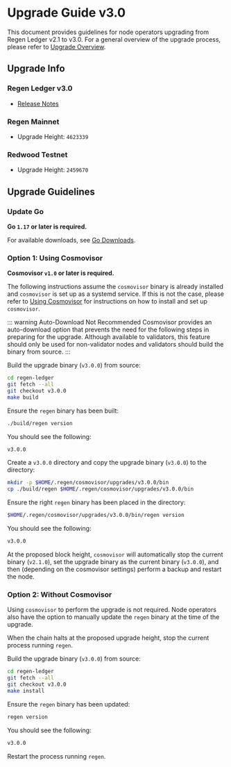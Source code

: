 # Upgrade Guide v3.0

This document provides guidelines for node operators upgrading from Regen Ledger v2.1 to v3.0. For a general overview of the upgrade process, please refer to [Upgrade Overview](README.md).

## Upgrade Info

### Regen Ledger v3.0

- [Release Notes](https://github.com/regen-network/regen-ledger/releases/tag/v3.0.0)

### Regen Mainnet

- Upgrade Height: `4623339`

### Redwood Testnet

- Upgrade Height: `2459670`

## Upgrade Guidelines

### Update Go

**Go `1.17` or later is required.**

For available downloads, see [Go Downloads](https://go.dev/dl/).

### Option 1: Using Cosmovisor

**Cosmovisor `v1.0` or later is required.**

The following instructions assume the `cosmovisor` binary is already installed and `cosmovisor` is set up as a systemd service. If this is not the case, please refer to [Using Cosmovisor](../get-started/using-cosmovisor.md) for instructions on how to install and set up `cosmovisor`.

::: warning Auto-Download Not Recommended
Cosmovisor provides an auto-download option that prevents the need for the following steps in preparing for the upgrade. Although available to validators, this feature should only be used for non-validator nodes and validators should build the binary from source.
:::

Build the upgrade binary (`v3.0.0`) from source:

```bash
cd regen-ledger
git fetch --all
git checkout v3.0.0
make build
```

Ensure the `regen` binary has been built:

```bash
./build/regen version
```

You should see the following:

```bash
v3.0.0
```

Create a `v3.0.0` directory and copy the upgrade binary (`v3.0.0`) to the directory:

```bash
mkdir -p $HOME/.regen/cosmovisor/upgrades/v3.0.0/bin
cp ./build/regen $HOME/.regen/cosmovisor/upgrades/v3.0.0/bin
```

Ensure the right `regen` binary has been placed in the directory:

```bash
$HOME/.regen/cosmovisor/upgrades/v3.0.0/bin/regen version
```

You should see the following:

```bash
v3.0.0
```

At the proposed block height, `cosmovisor` will automatically stop the current binary (`v2.1.0`), set the upgrade binary as the current binary (`v3.0.0`), and then (depending on the cosmovisor settings) perform a backup and restart the node.

### Option 2: Without Cosmovisor

Using `cosmovisor` to perform the upgrade is not required. Node operators also have the option to manually update the `regen` binary at the time of the upgrade.

When the chain halts at the proposed upgrade height, stop the current process running `regen`.

Build the upgrade binary (`v3.0.0`) from source:

```bash
cd regen-ledger
git fetch --all
git checkout v3.0.0
make install
```

Ensure the `regen` binary has been updated:

```bash
regen version
```

You should see the following:

```bash
v3.0.0
```

Restart the process running `regen`.